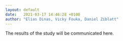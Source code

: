 ```yaml
---
layout: default
date:   2021-03-17 14:46:28 +0100
author: "Elias Dinas, Vicky Fouka, Daniel Ziblatt"
---
```


The results of the study will be communicated here.